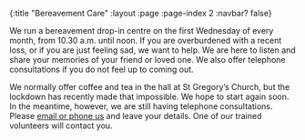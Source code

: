{:title "Bereavement Care"
 :layout :page
 :page-index 2
 :navbar? false}

We run a bereavement drop-in centre on the first Wednesday of every month, from 10.30 a.m. until noon. If you are overburdened with a recent loss, or if you are just feeling sad, we want to help. We are here to listen and share your memories of your friend or loved one. We also offer telephone consultations if you do not feel up to coming out.

We normally offer coffee and tea in the hall at St Gregory’s Church, but the lockdown has recently made that impossible. We hope to start again soon. In the meantime, however, we are still having telephone consultations. Please [email or phone us](../../pages-output/contact/) and leave your details. One of our trained volunteers will contact you.
